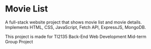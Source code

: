 # Movie List
A full-stack website project that shows movie list and movie details. Implements HTML, CSS, JavaScript, Fetch API, ExpressJS, MongoDB.

This project is made for TI2135 Back-End Web Development Mid-term Group Project
